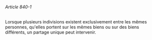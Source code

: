 ###### Article 840-1

Lorsque plusieurs indivisions existent exclusivement entre les mêmes personnes, qu'elles portent sur les mêmes biens ou sur des biens différents, un partage unique peut intervenir.


